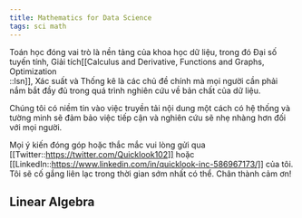 ```yaml
---
title: Mathematics for Data Science
tags: sci math
---
```


Toán học đóng vai trò là nền tảng của khoa học dữ liệu, trong đó Đại số tuyến tính, Giải tích[[Calculus and Derivative, Functions and Graphs, Optimization<br/>::lsn]], Xác suất và Thống kê là các chủ đề chính mà mọi người cần phải nắm bắt đầy đủ trong quá trình nghiên cứu về bản chất của dữ liệu.

Chúng tôi có niềm tin vào việc truyền tải nội dung một cách có hệ thống và tường minh sẽ đảm bảo việc tiếp cận và nghiên cứu sẽ nhẹ nhàng hơn đối với mọi người.

Mọi ý kiến đóng góp hoặc thắc mắc vui lòng gửi qua [[Twitter::https://twitter.com/Quicklook102]] hoặc [[LinkedIn::https://www.linkedin.com/in/quicklook-inc-586967173/]] của tôi. Tôi sẽ cố gắng liên lạc trong thời gian sớm nhất có thể. Chân thành cảm ơn!

## Linear Algebra


